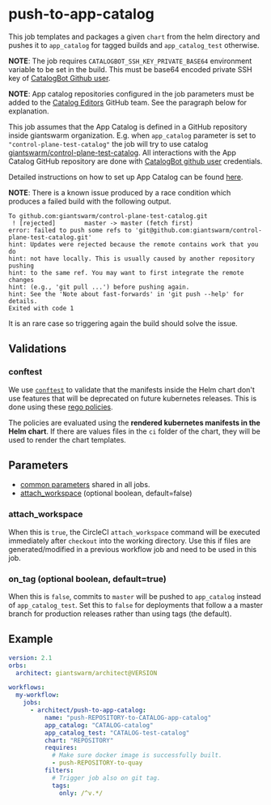 # push-to-app-catalog

This job templates and packages a given `chart` from the helm directory and
pushes it to `app_catalog` for tagged builds and `app_catalog_test` otherwise.

**NOTE**: The job requires `CATALOGBOT_SSH_KEY_PRIVATE_BASE64` environment
variable to be set in the build. This must be base64 encoded private SSH key of
[CatalogBot Github user][catalogbot-user].

**NOTE**: App catalog repositories configured in the job parameters must be
added to the [Catalog Editors][catalog-editors-team] GitHub team. See the
paragraph below for explanation.

This job assumes that the App Catalog is defined in a GitHub repository inside
giantswarm organization. E.g. when `app_catalog` parameter is set to
`"control-plane-test-catalog"` the job will try to use catalog
[giantswarm/control-plane-test-catalog][control-plane-test-catalog]. All
interactions with the App Catalog GitHub repository are done with [CatalogBot
github user][catalogbot-user] credentials.

Detailed instructions on how to set up App Catalog can be found
[here][creating_app_catalog].

**NOTE**: There is a known issue produced by a race condition which produces a failed build with the following output.
```
To github.com:giantswarm/control-plane-test-catalog.git
 ! [rejected]        master -> master (fetch first)
error: failed to push some refs to 'git@github.com:giantswarm/control-plane-test-catalog.git'
hint: Updates were rejected because the remote contains work that you do
hint: not have locally. This is usually caused by another repository pushing
hint: to the same ref. You may want to first integrate the remote changes
hint: (e.g., 'git pull ...') before pushing again.
hint: See the 'Note about fast-forwards' in 'git push --help' for details.
Exited with code 1
```
It is an rare case so triggering again the build should solve the issue.

[catalog-editors-team]: https://github.com/orgs/giantswarm/teams/catalog-editors/repositories
[catalogbot-user]: https://github.com/catalogbot
[control-plane-test-catalog]: https://github.com/giantswarm/control-plane-test-catalog
[creating_app_catalog]: https://intranet.giantswarm.io/docs/dev-and-releng/app-developer-processes/creating_app_catalog/

## Validations

### conftest

We use [`conftest`](https://www.conftest.dev/) to validate that the manifests inside the Helm chart don't use features
that will be deprecated on future kubernetes releases.
This is done using these [rego policies](https://github.com/swade1987/deprek8ion).

The policies are evaluated using the **rendered kubernetes manifests in the Helm chart**.
If there are values files in the `ci` folder of the chart, they will be used to render the chart templates.

## Parameters

- [common parameters](common.md#parameters) shared in all jobs.
- [attach_workspace](#attach_workspace) (optional boolean, default=false)

### attach_workspace

When this is `true`, the CircleCI `attach_workspace` command will be executed
immediately after `checkout` into the working directory. Use this if files are
generated/modified in a previous workflow job and need to be used in this job.

### on_tag (optional boolean, default=true)

When this is `false`, commits to `master` will be pushed to `app_catalog`
instead of `app_catalog_test`. Set this to `false` for deployments that follow
a a master branch for production releases rather than using tags (the default).

## Example

```yaml
version: 2.1
orbs:
  architect: giantswarm/architect@VERSION

workflows:
  my-workflow:
    jobs:
      - architect/push-to-app-catalog:
          name: "push-REPOSITORY-to-CATALOG-app-catalog"
          app_catalog: "CATALOG-catalog"
          app_catalog_test: "CATALOG-test-catalog"
          chart: "REPOSITORY"
          requires:
            # Make sure docker image is successfully built.
            - push-REPOSITORY-to-quay
          filters:
            # Trigger job also on git tag.
            tags:
              only: /^v.*/
```
